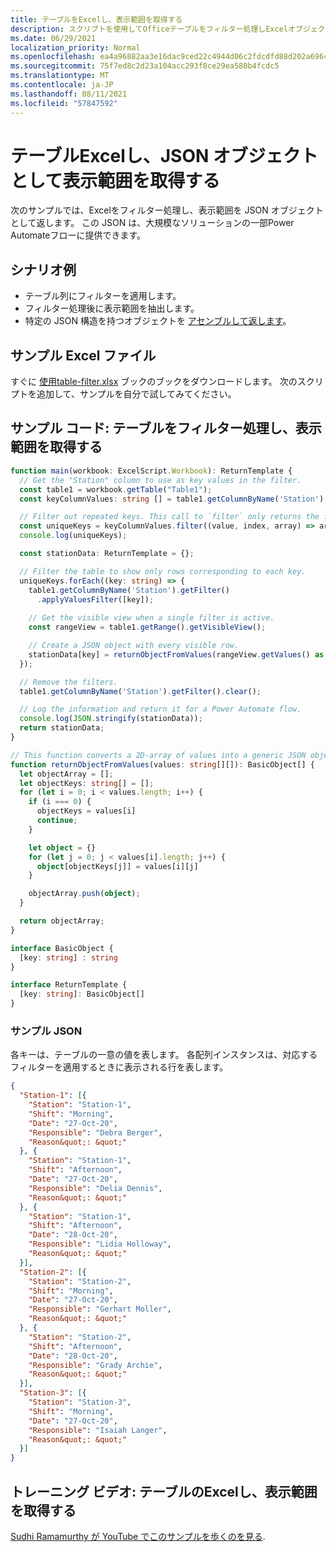 ```yaml
---
title: テーブルをExcelし、表示範囲を取得する
description: スクリプトを使用してOfficeテーブルをフィルター処理しExcelオブジェクトの配列として表示範囲を取得する方法について学習します。
ms.date: 06/29/2021
localization_priority: Normal
ms.openlocfilehash: ea4a96882aa3e16dac9ced22c4944d06c2fdcdfd88d202a69643e24a6a39f239
ms.sourcegitcommit: 75f7ed8c2d23a104acc293f8ce29ea580b4fcdc5
ms.translationtype: MT
ms.contentlocale: ja-JP
ms.lasthandoff: 08/11/2021
ms.locfileid: "57847592"
---
```

# <a name="filter-excel-table-and-get-visible-range-as-a-json-object"></a>テーブルExcelし、JSON オブジェクトとして表示範囲を取得する

次のサンプルでは、Excelをフィルター処理し、表示範囲を JSON オブジェクトとして返します。 この JSON は、大規模なソリューションの一部Power Automateフローに提供できます。

## <a name="example-scenario"></a>シナリオ例

* テーブル列にフィルターを適用します。
* フィルター処理後に表示範囲を抽出します。
* 特定の JSON 構造を持つオブジェクトを [アセンブルして返します](#sample-json)。

## <a name="sample-excel-file"></a>サンプル Excel ファイル

すぐに <a href="table-filter.xlsx"> 使用table-filter.xlsx</a> ブックのブックをダウンロードします。 次のスクリプトを追加して、サンプルを自分で試してみてください。

## <a name="sample-code-filter-a-table-and-get-visible-range"></a>サンプル コード: テーブルをフィルター処理し、表示範囲を取得する

```TypeScript
function main(workbook: ExcelScript.Workbook): ReturnTemplate {
  // Get the "Station" column to use as key values in the filter.
  const table1 = workbook.getTable("Table1");
  const keyColumnValues: string [] = table1.getColumnByName('Station').getRangeBetweenHeaderAndTotal().getValues().map(value => value[0] as string);

  // Filter out repeated keys. This call to `filter` only returns the first instance of every unique element in the array.
  const uniqueKeys = keyColumnValues.filter((value, index, array) => array.indexOf(value) === index);
  console.log(uniqueKeys);

  const stationData: ReturnTemplate = {};

  // Filter the table to show only rows corresponding to each key.
  uniqueKeys.forEach((key: string) => {
    table1.getColumnByName('Station').getFilter()
      .applyValuesFilter([key]);
    
    // Get the visible view when a single filter is active.
    const rangeView = table1.getRange().getVisibleView();

    // Create a JSON object with every visible row.
    stationData[key] = returnObjectFromValues(rangeView.getValues() as string[][]);
  });

  // Remove the filters.
  table1.getColumnByName('Station').getFilter().clear();

  // Log the information and return it for a Power Automate flow.
  console.log(JSON.stringify(stationData));
  return stationData;
}

// This function converts a 2D-array of values into a generic JSON object.
function returnObjectFromValues(values: string[][]): BasicObject[] {
  let objectArray = [];
  let objectKeys: string[] = [];
  for (let i = 0; i < values.length; i++) {
    if (i === 0) {
      objectKeys = values[i]
      continue;
    }

    let object = {}
    for (let j = 0; j < values[i].length; j++) {
      object[objectKeys[j]] = values[i][j]
    }

    objectArray.push(object);
  }

  return objectArray;
}

interface BasicObject {
  [key: string] : string
}

interface ReturnTemplate {
  [key: string]: BasicObject[]
}
```

### <a name="sample-json"></a>サンプル JSON

各キーは、テーブルの一意の値を表します。 各配列インスタンスは、対応するフィルターを適用するときに表示される行を表します。

```json
{
  "Station-1": [{
    "Station": "Station-1",
    "Shift": "Morning",
    "Date": "27-Oct-20",
    "Responsible": "Debra Berger",
    "Reason&quot;: &quot;"
  }, {
    "Station": "Station-1",
    "Shift": "Afternoon",
    "Date": "27-Oct-20",
    "Responsible": "Delia Dennis",
    "Reason&quot;: &quot;"
  }, {
    "Station": "Station-1",
    "Shift": "Afternoon",
    "Date": "28-Oct-20",
    "Responsible": "Lidia Holloway",
    "Reason&quot;: &quot;"
  }],
  "Station-2": [{
    "Station": "Station-2",
    "Shift": "Morning",
    "Date": "27-Oct-20",
    "Responsible": "Gerhart Moller",
    "Reason&quot;: &quot;"
  }, {
    "Station": "Station-2",
    "Shift": "Afternoon",
    "Date": "28-Oct-20",
    "Responsible": "Grady Archie",
    "Reason&quot;: &quot;"
  }],
  "Station-3": [{
    "Station": "Station-3",
    "Shift": "Morning",
    "Date": "27-Oct-20",
    "Responsible": "Isaiah Langer",
    "Reason&quot;: &quot;"
  }]
}
```

## <a name="training-video-filter-an-excel-table-and-get-the-visible-range"></a>トレーニング ビデオ: テーブルのExcelし、表示範囲を取得する

[Sudhi Ramamurthy が YouTube でこのサンプルを歩くのを見る](https://youtu.be/Mv7BrvPq84A).
